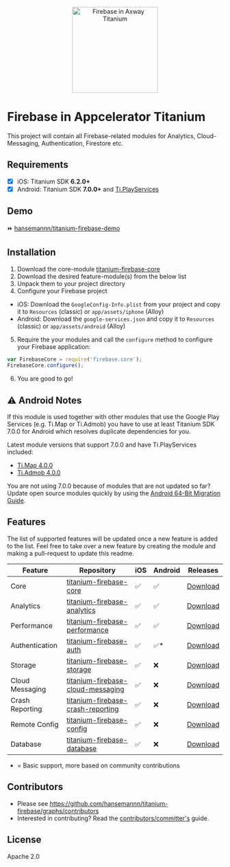 
<p align="center"><img src="./titanium-firebase-logo@2x.png" height="200" alt="Firebase in Axway Titanium" /></p>


# Firebase in Appcelerator Titanium
This project will contain all Firebase-related modules for Analytics, Cloud-Messaging, Authentication, Firestore etc.

## Requirements
- [x] iOS: Titanium SDK **6.2.0+**
- [x] Android: Titanium SDK **7.0.0+** and [Ti.PlayServices](https://github.com/appcelerator-modules/ti.playservices)

## Demo

⏩ [hansemannn/titanium-firebase-demo](https://github.com/hansemannn/titanium-firebase-demo)

## Installation

1. Download the core-module [titanium-firebase-core](https://github.com/hansemannn/titanium-firebase-core/releases)
2. Download the desired feature-module(s) from the below list
3. Unpack them to your project directory
4. Configure your Firebase project
 - iOS: Download the `GoogleConfig-Info.plist` from your project and copy it to `Resources` (classic) or `app/assets/iphone` (Alloy)
 - Android: Download the `google-services.json` and copy it to `Resources` (classic) or `app/assets/android` (Alloy)
5. Require the your modules and call the `configure` method to configure your Firebase application:
```js
var FirebaseCore = require('firebase.core');
FirebaseCore.configure();
```
6. You are good to go!

## ⚠️ Android Notes
If this module is used together with other modules that use the Google Play Services (e.g. Ti.Map or Ti.Admob)
you have to use at least Titanium SDK 7.0.0 for Android which resolves duplicate dependencies for you. 

Latest module versions that support 7.0.0 and have Ti.PlayServices included:
  - [Ti.Map 4.0.0](https://github.com/appcelerator-modules/ti.map/releases/tag/android-4.0.0)
  - [Ti.Admob 4.0.0](https://github.com/appcelerator-modules/ti.admob/releases/tag/android-4.0.0)
  
You are not using 7.0.0 because of modules that are not updated so far? Update open source modules quickly by using
the [Android 64-Bit Migration Guide](http://docs.appcelerator.com/platform/latest/#!/guide/Android_Module_Upgrade_Guide).

## Features
The list of supported features will be updated once a new feature is added to the list. 
Feel free to take over a new feature by creating the module and making a pull-request to update this readme.

| Feature | Repository | iOS | Android | Releases |
| ------- | ---------- | --- | ------- | -------- |
| Core | [titanium-firebase-core](https://github.com/hansemannn/titanium-firebase-core) | ✅ | ✅ | [Download](https://github.com/hansemannn/titanium-firebase-core/releases) |
| Analytics | [titanium-firebase-analytics](https://github.com/hansemannn/titanium-firebase-analytics) | ✅ | ✅ | [Download](https://github.com/hansemannn/titanium-firebase-analytics/releases) |
| Performance | [titanium-firebase-performance](https://github.com/hansemannn/titanium-firebase-performance) | ✅ | ✅ | [Download](https://github.com/hansemannn/titanium-firebase-performance/releases) |
| Authentication | [titanium-firebase-auth](https://github.com/hansemannn/titanium-firebase-auth) | ✅ | ✅* | [Download](https://github.com/hansemannn/titanium-firebase-auth/releases) |
| Storage | [titanium-firebase-storage](https://github.com/hansemannn/titanium-firebase-storage) | ✅ | ❌ | [Download](https://github.com/hansemannn/titanium-firebase-storage/releases) |
| Cloud Messaging | [titanium-firebase-cloud-messaging](https://github.com/hansemannn/titanium-firebase-cloud-messaging) | ✅ | ❌ | [Download](https://github.com/hansemannn/titanium-firebase-cloud-messaging/releases) |
| Crash Reporting | [titanium-firebase-crash-reporting](https://github.com/hansemannn/titanium-firebase-crash-reporting) | ✅ | ❌ | [Download](https://github.com/hansemannn/titanium-firebase-crash-reporting/releases) |
| Remote Config | [titanium-firebase-config](https://github.com/hansemannn/titanium-firebase-config) | ✅ | ❌ | [Download](https://github.com/hansemannn/titanium-firebase-config/releases) |
| Database | [titanium-firebase-database](https://github.com/hansemannn/titanium-firebase-database) | ✅ | ❌ | [Download](https://github.com/hansemannn/titanium-firebase-database/releases) |

* = Basic support, more based on community contributions

## Contributors
* Please see https://github.com/hansemannn/titanium-firebase/graphs/contributors
* Interested in contributing? Read the [contributors/committer's](https://wiki.appcelerator.org/display/community/Home) guide.

## License 
Apache 2.0
